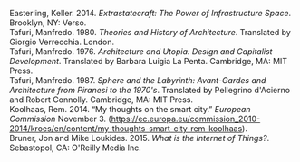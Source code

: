 Easterling, Keller. 2014. *Extrastatecraft: The Power of Infrastructure Space*. Brooklyn, NY: Verso.  
Tafuri, Manfredo. 1980. *Theories and History of Architecture*. Translated by Giorgio Verrecchia. London.  
Tafuri, Manfredo. 1976. *Architecture and Utopia: Design and Capitalist Development*. Translated by Barbara Luigia La Penta. Cambridge, MA: MIT Press.  
Tafuri, Manfredo. 1987. *Sphere and the Labyrinth: Avant-Gardes and Architecture from Piranesi to the 1970's*. Translated by Pellegrino d'Acierno and Robert Connolly. Cambridge, MA: MIT Press.  
Koolhaas, Rem. 2014. “My thoughts on the smart city.” *European Commission* November 3.   (https://ec.europa.eu/commission_2010-2014/kroes/en/content/my-thoughts-smart-city-rem-koolhaas).  
Bruner, Jon and Mike Loukides. 2015. *What is the Internet of Things?*. Sebastopol, CA: O'Reilly Media Inc.

